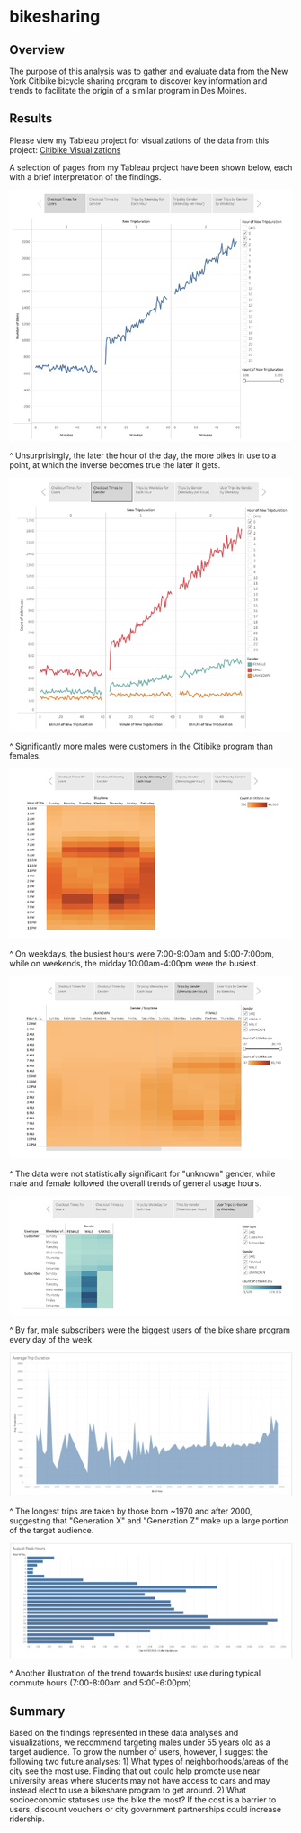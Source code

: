 # bikesharing

## Overview 
The purpose of this analysis was to gather and evaluate data from the New York Citibike bicycle sharing program to discover key information and trends to facilitate the origin of a similar program in Des Moines. 

## Results

Please view my Tableau project for visualizations of the data from this project:
[Citibike Visualizations](https://public.tableau.com/app/profile/aaron.wolfe5289/viz/CitibikeVisualizations_16478274825070/Story1?publish=yes)
  
A selection of pages from my Tableau project have been shown below, each with a brief interpretation of the findings. 

![](https://github.com/aaronwolfeaaron/bikesharing/blob/main/Images/Screen%20Shot%202022-03-20%20at%208.52.09%20PM.png)

^ Unsurprisingly, the later the hour of the day, the more bikes in use to a point, at which the inverse becomes true the later it gets.

![](https://github.com/aaronwolfeaaron/bikesharing/blob/main/Images/Screen%20Shot%202022-03-20%20at%208.52.20%20PM.png)

^ Significantly more males were customers in the Citibike program than females.

![](https://github.com/aaronwolfeaaron/bikesharing/blob/main/Images/Screen%20Shot%202022-03-20%20at%208.52.28%20PM.png)

^ On weekdays, the busiest hours were 7:00-9:00am and 5:00-7:00pm, while on weekends, the midday 10:00am-4:00pm were the busiest.

![](https://github.com/aaronwolfeaaron/bikesharing/blob/main/Images/Screen%20Shot%202022-03-20%20at%208.52.36%20PM.png)

^ The data were not statistically significant for "unknown" gender, while male and female followed the overall trends of general usage hours. 

![](https://github.com/aaronwolfeaaron/bikesharing/blob/main/Images/Screen%20Shot%202022-03-20%20at%208.52.43%20PM.png)

^ By far, male subscribers were the biggest users of the bike share program every day of the week. 

![](https://github.com/aaronwolfeaaron/bikesharing/blob/main/Images/Screen%20Shot%202022-03-20%20at%209.10.00%20PM.png)

^ The longest trips are taken by those born ~1970 and after 2000, suggesting that "Generation X" and "Generation Z" make up a large portion of the target audience. 

![](https://github.com/aaronwolfeaaron/bikesharing/blob/main/Images/Screen%20Shot%202022-03-20%20at%209.10.32%20PM.png)

^ Another illustration of the trend towards busiest use during typical commute hours (7:00-8:00am and 5:00-6:00pm)


## Summary
Based on the findings represented in these data analyses and visualizations, we recommend targeting males under 55 years old as a target audience. To grow the number of users, however, I suggest the following two future analyses: 1) What types of neighborhoods/areas of the city see the most use. Finding that out could help promote use near university areas where students may not have access to cars and may instead elect to use a bikeshare program to get around. 2) What socioeconomic statuses use the bike the most? If the cost is a barrier to users, discount vouchers or city government partnerships could increase ridership.
